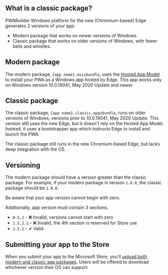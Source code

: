 ## What is a classic package?

PWABuilder Windows platform for the new (Chromium-based) Edge generates 2 versions of your app: 

- Modern package that works on newer versions of Windows.
- Classic package that works on older versions of Windows, with fewer bells and whistles.

## Modern package

The modern package, `{app name}.msixbundle`, uses the [Hosted App Model](https://blogs.windows.com/windowsdeveloper/2020/03/19/hosted-app-model/) to install your PWA as a Windows app hosted by Edge. This app works only on Windows version 10.0.19041, May 2020 Update and newer. 

## Classic package

The classic package, `{app name}.classic.appxbundle`, runs on older versions of Windows, versions prior to 10.0.19041, May 2020 Update. This version still uses the new Edge, but it doesn't rely on the Hosted App Model. Instead, it uses a bootstrapper app which instructs Edge to install and launch the PWA.

The classic package still runs in the new Chromium-based Edge, but lacks deep integration with the OS.

## Versioning

The modern package should have a version greater than the classic package. For example, if your modern package is version `2.0.0`, the classic package should be `1.9.0`. 

Be aware that your app version cannot begin with zero.

Additionally, app version must contain 3 sections.

- `0.5.2` - ❌ Invalid, versions cannot start with zero
- `1.5.2.1` - ❌ Invalid, the 4th section is reserved for Store use
- `1.5.2` - ✔ Valid

## Submitting your app to the Store

When you submit your app to the Microsoft Store, you'll [upload both modern and classic app packages](https://github.com/pwa-builder/pwabuilder-windows-chromium-docs/blob/master/publish-new-app.md#add-packages). Users will be offered to download whichever version their OS can support.